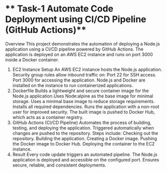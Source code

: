 # ** Task-1 Automate Code Deployment using CI/CD Pipeline (GitHub Actions)**

Overview
This project demonstrates the automation of deploying a Node.js application using a CI/CD pipeline powered by GitHub Actions.
The application is deployed on an AWS EC2 instance and runs on port 3000 inside a Docker container.

1. EC2 Instance Setup
   An AWS EC2 instance hosts the Node.js application.
   Security group rules allow inbound traffic on:
   Port 22 for SSH access.
   Port 3000 for accessing the application.
   Node.js and Docker are installed on the instance to run containerized applications.
2. Dockerfile
   Builds a lightweight and secure container image for the Node.js application.Uses Node:alpine as the base image for minimal storage.
   Uses a minimal base image to reduce storage requirements.
   Installs all required dependencies.
   Runs the application with a non-root user for improved security.
   The built image is pushed to Docker Hub, which acts as a container registry.
3. GitHub Actions (CI/CD Pipeline)
   Automates the process of building, testing, and deploying the application.
   Triggered automatically when changes are pushed to the repository.
   Steps include:
   Checking out the repository.
   Building the application.
   Creating a Docker image.
   Pushing the Docker image to Docker Hub.
   Deploying the container to the EC2 instance.
4. Result
   Every code update triggers an automated pipeline.
   The Node.js application is deployed and accessible on the configured port.
   Ensures secure, reliable, and consistent deployments.
